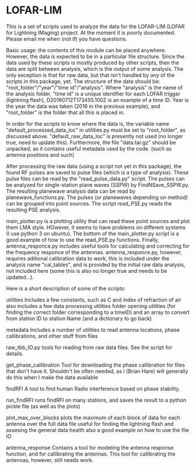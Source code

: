 # LOFAR-LIM

This is a set of scripts used to analyze the data for the LOFAR-LIM (LOFAR for Lightning IMaging) project. At the moment it is poorly documented. Please email me when (not if) you have questions.

Basic usage:
  the contents of this module can be placed anywhere. However, the data is expected to be in a particular file structure. Since the data used by these scripts is mostly produced by other scripts, then the data are split between analysis, which is the output of some analysis. The only exception is that for raw data, but that isn't handled by any of the scripts in this package, yet. The structure of the data should be: "root_folder"/"year"/"time id"/"analysis". Where "analysis" is the name of the analysis folder, "time id" is a unique identifier for each LOFAR trigger (lightning flash), D20160712T173455.100Z is an example of a time ID. Year is the year the data was taken (2016 in the previous example), and "root_folder" is the folder that all this is placed in.
  
  In order for the scripts to know where the data is, the variable name "default_processed_data_loc" in utilities.py must be set to "root_folder", as discussed above. "default_raw_data_loc" is presently not used (no longer true, need to update this). 
  Furthermore, the file "data.tar.gz" should be unpacked, as it contains useful metadata used by the code. (such as antenna positions and such)
  
  After processing the raw data (using a script not yet in this package), the found RF pulses are saved to pulse files (which is a type of analysis). These pulse files can be read by the "read_pulse_data.py" script. The pulses can be analyzed for single-station plane waves (SSPW) by FindNSave_SSPW.py. The resulting planewave analysis data can be read by planewave_functions.py. The pulses (or planewaves depending on method) can be grouped into point sources. The script read_PSE.py reads the resulting PSE analysis. 
  
  main_plotter.py is a plotting utility that can read these point sources and plot them LMA style. HOwever, it seems to have problems on different systems (I use python 3 on ubuntu). The bottom of the main_plotter.py script is a good example of how to use the read_PSE.py functions. Finally, antenna_responce.py includes useful tools for calculating and correcting for the frequency responce of the antennas. antenna_responce.py, however, requires aditional calibration data to work, this is included under the analysis name "cal_tables", and is provided by the initial raw data analysis, not included here (some this is also no longer true and needs to be updated...).
  
 
Here is a short description of some of the scripts:

utilities
	Includes a few constants, such as C and index of refraction of air
	also includes a few data processing utilities
	folder opening utilities (for finding the correct folder corresponding to a timeID)
	and an array to convert from station ID to station Name (and a dictionary to go back)	

metadata
	Includes a number of utilities to read antenna locations, phase callibrations, and other stuff from files

raw_tbb_IO.py
	tools for reading from raw data files. See the script for details.

get_phase_callibration
	Tool for downloading the phase callibration for files that don't have it. Shouldn't be often needed, as I (Brian 
	Hare) will generally do this when I make the data available

findRFI
	A tool to find human Radio interference based on phase stability.

run_findRFI
	runs findRFI on many stations, and saves the result to a python pickle file (as well as the plots)

plot_max_over_blocks
	plots the maximum of each block of data for each antenna over the full data file
	useful for finding the lightning flash and assesing the general data health
	also a good example on how to use the file IO

antenna_response
	Contains a tool for modeling the antenna response function, and for callibrating the antennas. This tool for 
	callibrating the antennas, however, still needs work.
